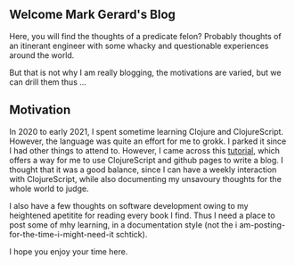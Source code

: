 ## Welcome Mark Gerard's Blog

Here, you will find the thoughts of a predicate felon? Probably thoughts of an itinerant engineer with some whacky and questionable experiences around the world.

But that is not why I am really blogging, the motivations are varied, but we can drill them thus ...

## Motivation

In 2020 to early 2021, I spent sometime learning Clojure and ClojureScript. However, the language was quite an effort for me to grokk. I parked it since I had other things to attend to. However, I came across this [tutorial](https://betweentwoparens.com/blog/deploy-clojurescript-to-github-pages/), which offers a way for me to use ClojureScript and github pages to write a blog. I thought that it was a good balance, since I can have a weekly interaction with ClojureScript, while also documenting my unsavoury thoughts for the whole world to judge.

I also have a few thoughts on software development owing to my heightened apetitite for reading every book I find. Thus I need a place to post some of mhy learning, in a documentation style (not the i am-posting-for-the-time-i-might-need-it schtick).

I hope you enjoy your time here.
